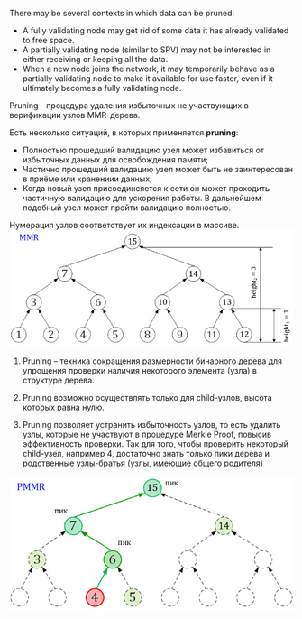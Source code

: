 There may be several contexts in which data can be pruned:

* A fully validating node may get rid of some data it has already validated to
free space.
* A partially validating node (similar to SPV) may not be interested in either
receiving or keeping all the data.
* When a new node joins the network, it may temporarily behave as a partially
validating node to make it available for use faster, even if it ultimately becomes
a fully validating node.

Pruning - процедура удаления избыточных не участвующих в верификации узлов MMR-дерева.

Есть несколько ситуаций, в которых применяется **pruning**:
* Полностью прошедший валидацию узел может избавиться от избыточных данных для освобождения памяти;
* Частично прошедший валидацию узел может быть не заинтересован в приёме или хранениии данных;
* Когда новый узел присоединсяется к сети он может проходить частичную валидацию для ускорения работы. В дальнейшем подобный узел может  пройти валидацию полностью.


Нумерация узлов соответствует их индексации в массиве.
![](https://github.com/sergorl/docs/blob/master/mmr.png)

1. Pruning – техника сокращения размерности бинарного дерева для упрощения проверки наличия некоторого элемента (узла) в структуре дерева.

2. Pruning возможно осуществлять только для сhild-узлов, высота которых равна нулю.

3. Pruning позволяет устранить избыточность узлов, то есть удалить узлы, которые не участвуют в процедуре Merkle Proof, повысив эффективность проверки. Так для того, чтобы проверить некоторый сhild-узел, например 4, достаточно знать только пики дерева и родственные узлы-братья (узлы, имеющие общего родителя)

![](https://github.com/sergorl/docs/blob/master/pmmr.png)
